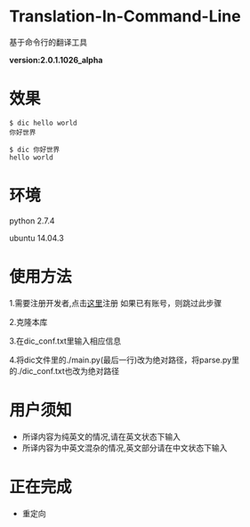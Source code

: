 # Translation-In-Command-Line
基于命令行的翻译工具

**version:2.0.1.1026_alpha**

# 效果
```
$ dic hello world
你好世界

$ dic 你好世界
hello world
```
# 环境
python 2.7.4

ubuntu 14.04.3

# 使用方法
1.需要注册开发者,点击[这里](http://api.fanyi.baidu.com/api/trans/product/index)注册
如果已有账号，则跳过此步骤

2.克隆本库

3.在dic_conf.txt里输入相应信息

4.将dic文件里的./main.py(最后一行)改为绝对路径，将parse.py里的./dic_conf.txt也改为绝对路径

# 用户须知
* 所译内容为纯英文的情况,请在英文状态下输入
* 所译内容为中英文混杂的情况,英文部分请在中文状态下输入

# 正在完成
* 重定向
